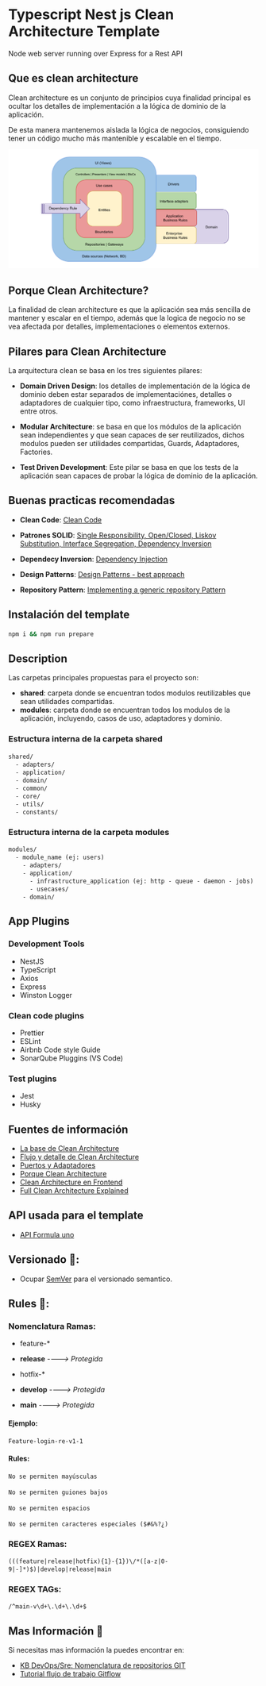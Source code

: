 # Typescript Nest js Clean Architecture Template

Node web server running over Express for a Rest API

## Que es clean architecture

Clean architecture es un conjunto de principios cuya finalidad principal es ocultar los detalles de implementación a la lógica de dominio de la aplicación.

De esta manera mantenemos aislada la lógica de negocios, consiguiendo tener un código mucho más mantenible y escalable en el tiempo.

<img src="/assets/clean-architecture.png" alt="Alt text" title="clean-architecture">

## Porque Clean Architecture?

La finalidad de clean architecture es que la aplicación sea más sencilla de mantener y escalar en el tiempo, además que la logica de negocio no se vea afectada por detalles, implementaciones o elementos externos.

## Pilares para Clean Architecture

La arquitectura clean se basa en los tres siguientes pilares:

- **Domain Driven Design**: los detalles de implementación de la lógica de dominio deben estar separados de implementaciónes, detalles o adaptadores de cualquier tipo, como infraestructura, frameworks, UI entre otros.

- **Modular Architecture**: se basa en que los módulos de la aplicación sean independientes y que sean capaces de ser reutilizados, dichos modulos pueden ser utilidades compartidas, Guards, Adaptadores, Factories.

- **Test Driven Development**: Este pilar se basa en que los tests de la aplicación sean capaces de probar la lógica de dominio de la aplicación.

## Buenas practicas recomendadas

- **Clean Code**: [Clean Code](https://www.freecodecamp.org/news/clean-coding-for-beginners/)

- **Patrones SOLID**: [Single Responsibility, Open/Closed, Liskov Substitution, Interface Segregation, Dependency Inversion](https://www.freecodecamp.org/news/solid-principles-explained-in-plain-english/)

- **Dependecy Inversion**: [Dependency Injection](https://www.freecodecamp.org/news/a-quick-intro-to-dependency-injection-what-it-is-and-when-to-use-it-7578c84fa88f/)

- **Design Patterns**: [Design Patterns - best approach](https://refactoring.guru/es/design-patterns)

- **Repository Pattern**: [Implementing a generic repository Pattern](https://betterprogramming.pub/implementing-a-generic-repository-pattern-using-nestjs-fb4db1b61cce)

## Instalación del template

```bash
npm i && npm run prepare
```

## Description

Las carpetas principales propuestas para el proyecto son:

- **shared**: carpeta donde se encuentran todos modulos reutilizables que sean utilidades compartidas.
- **modules**: carpeta donde se encuentran todos los modulos de la aplicación, incluyendo, casos de uso, adaptadores y dominio.

### Estructura interna de la carpeta shared

```
shared/
  - adapters/
  - application/
  - domain/
  - common/
  - core/
  - utils/
  - constants/
```

### Estructura interna de la carpeta modules

```
modules/
  - module_name (ej: users)
    - adapters/
    - application/
      - infrastructure_application (ej: http - queue - daemon - jobs)
      - usecases/
    - domain/
```

## App Plugins

### Development Tools

- NestJS
- TypeScript
- Axios
- Express
- Winston Logger

### Clean code plugins

- Prettier
- ESLint
- Airbnb Code style Guide
- SonarQube Pluggins (VS Code)

### Test plugins

- Jest
- Husky

## Fuentes de información

- [La base de Clean Architecture](https://blog.cleancoder.com/uncle-bob/2012/08/13/the-clean-architecture.html)
- [Flujo y detalle de Clean Architecture](https://herbertograca.com/2017/11/16/explicit-architecture-01-ddd-hexagonal-onion-clean-cqrs-how-i-put-it-all-together)
- [Puertos y Adaptadores](https://herbertograca.com/2017/09/14/ports-adapters-architecture/)
- [Porque Clean Architecture](https://xurxodev.com/por-que-utilizo-clean-architecture-en-mis-proyectos/)
- [Clean Architecture en Frontend](https://dev.to/bespoyasov/clean-architecture-on-frontend-4311)
- [Full Clean Architecture Explained](https://docs.google.com/drawings/d/1E_hx5B4czRVFVhGJbrbPDlb_JFxJC8fYB86OMzZuAhg/edit)

## API usada para el template

- [API Formula uno](http://ergast.com/mrd/methods/seasons/)

## Versionado 📌:

- Ocupar [SemVer](http://semver.org/) para el versionado semantico.

## Rules 📢:

### Nomenclatura Ramas:

- feature-\*

- **release** _----> Protegida_

- hotfix-\*

- **develop** _----> Protegida_

- **main** _----> Protegida_

#### Ejemplo:

```
Feature-login-re-v1-1
```

#### Rules:

```
No se permiten mayúsculas

No se permiten guiones bajos

No se permiten espacios

No se permiten caracteres especiales ($#&%?¿)
```

### REGEX Ramas:

```
(((feature|release|hotfix){1}-{1})\/*([a-z|0-9|-]*)$)|develop|release|main
```

### REGEX TAGs:

```
/^main-v\d+\.\d+\.\d+$
```

## Mas Información 📖

Si necesitas mas información la puedes encontrar en:

- [KB DevOps/Sre: Nomenclatura de repositorios GIT](https://gruposurachile.sharepoint.com/:w:/s/EquipoDevOpsSRE/EZ2FU8u2AStEs-_uRKacW5MBaGcAW-q-XSpIwIuUVTvmfQ?e=esZwnf)
- [Tutorial flujo de trabajo Gitflow](https://www.atlassian.com/es/git/tutorials/comparing-workflows/gitflow-workflow)
